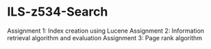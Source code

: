 # ILS-z534-Search

Assignment 1: Index creation using Lucene
Assignment 2: Information retrieval algorithm and evaluation
Assignment 3: Page rank algorithm
